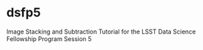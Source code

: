 # dsfp5
Image Stacking and Subtraction Tutorial for the LSST Data Science Fellowship Program Session 5
